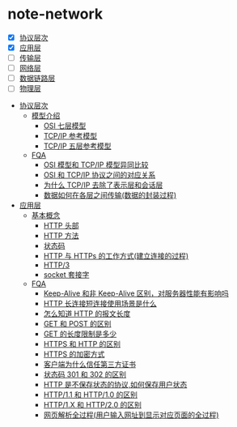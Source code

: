 # note-network



[comment]: <> (+ [协议层次]&#40;notes/model.md&#41;)

[comment]: <> (+ [应用层]&#40;notes/application.md&#41;)

[comment]: <> (+ [传输层]&#40;notes/transport.md&#41;)

[comment]: <> (+ [网络层]&#40;notes/network.md&#41;)

[comment]: <> (+ [数据链路层]&#40;notes/data_link.md&#41;)

[comment]: <> (+ [物理层]&#40;notes/physical.md&#41;)


- [x] [协议层次](notes/model.md)
- [x] [应用层](notes/application.md)
- [ ] [传输层](notes/transport.md)
- [ ] [网络层](notes/network.md)
- [ ] [数据链路层](notes/data_link.md)
- [ ] [物理层](notes/physical.md)

+ [协议层次](notes/model.md)
    + [模型介绍](notes/model.md#模型介绍)
        + [OSI 七层模型](notes/model.md#osi-七层模型)
        + [TCP/IP 参考模型](notes/model.md#tcpip-参考模型)
        + [TCP/IP 五层参考模型](notes/model.md#tcpip-五层参考模型)
    + [FQA](notes/model.md#fqa)
        + [OSI 模型和 TCP/IP 模型异同比较](notes/model.md#osi-模型和-tcpip-模型异同比较)
        + [OSI 和 TCP/IP 协议之间的对应关系](notes/model.md#osi-和-tcpip-协议之间的对应关系)
        + [为什么 TCP/IP 去除了表示层和会话层](notes/model.md#为什么-tcpip-去除了表示层和会话层)
        + [数据如何在各层之间传输(数据的封装过程)](notes/model.md#数据如何在各层之间传输数据的封装过程)
+ [应用层](notes/application.md)
    + [基本概念](notes/application.md#基本概念)
        + [HTTP 头部](notes/application.md#http-头部)
        + [HTTP 方法](notes/application.md#http-方法)
        + [状态码](notes/application.md#状态码)
        + [HTTP 与 HTTPs 的工作方式(建立连接的过程)](notes/application.md#http-与-https-的工作方式建立连接的过程)
        + [HTTP/3](notes/application.md#http3)
        + [socket 套接字](notes/application.md#socket-套接字)
    + [FQA](notes/application.md#fqa)
        + [Keep-Alive 和非 Keep-Alive 区别，对服务器性能有影响吗](notes/application.md#keep-alive-和非-keep-alive-区别对服务器性能有影响吗)
        + [HTTP 长连接短连接使用场景是什么](notes/application.md#http-长连接短连接使用场景是什么)
        + [怎么知道 HTTP 的报文长度](notes/application.md#怎么知道-http-的报文长度)
        + [GET 和 POST 的区别](notes/application.md#get-和-post-的区别)
        + [GET 的长度限制是多少](notes/application.md#get-的长度限制是多少)
        + [HTTPS 和 HTTP 的区别](notes/application.md#https-和-http-的区别)
        + [HTTPS 的加密方式](notes/application.md#https-的加密方式)
        + [客户端为什么信任第三方证书](notes/application.md#客户端为什么信任第三方证书)
        + [状态码 301 和 302 的区别](notes/application.md#状态码-301-和-302-的区别)
        + [HTTP 是不保存状态的协议,如何保存用户状态](notes/application.md#http-是不保存状态的协议如何保存用户状态)
        + [HTTP/1.1 和 HTTP/1.0 的区别](notes/application.md#http11-和-http10-的区别)
        + [HTTP/1.X 和 HTTP/2.0 的区别](notes/application.md#http1x-和-http20-的区别)
        + [网页解析全过程(用户输入网址到显示对应页面的全过程)](notes/application.md#网页解析全过程用户输入网址到显示对应页面的全过程)